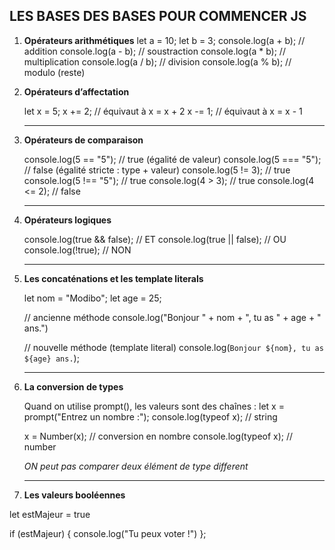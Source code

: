 ## LES BASES DES BASES POUR COMMENCER JS

1. **Opérateurs arithmétiques**
   let a = 10;
   let b = 3;
   console.log(a + b); // addition
   console.log(a - b); // soustraction
   console.log(a \* b); // multiplication
   console.log(a / b); // division
   console.log(a % b); // modulo (reste)

2. **Opérateurs d’affectation**

   let x = 5;
   x += 2; // équivaut à x = x + 2
   x -= 1; // équivaut à x = x - 1

   ---
3. **Opérateurs de comparaison**

   console.log(5 == "5");  // true (égalité de valeur)
   console.log(5 === "5"); // false (égalité stricte : type + valeur)
   console.log(5 != 3);    // true
   console.log(5 !== "5"); // true
   console.log(4 > 3);     // true
   console.log(4 <= 2);    // false

   ---
4. **Opérateurs logiques**

   console.log(true \&\& false); // ET
   console.log(true || false); // OU
   console.log(!true);         // NON

   ---
5. **Les concaténations et les template literals**

   let nom = "Modibo";
   let age = 25;

   // ancienne méthode
   console.log("Bonjour " + nom + ", tu as " + age + " ans.")

   // nouvelle méthode (template literal)
   console.log(`Bonjour ${nom}, tu as ${age} ans.`);

   ---
6. **La conversion de types**

    Quand on utilise prompt(), les valeurs sont des chaînes :
     let x = prompt("Entrez un nombre :");
     console.log(typeof x); // string

     x = Number(x); // conversion en nombre
     console.log(typeof x); // number

   *ON peut pas comparer deux élément de type different*

   ---
7. **Les valeurs booléennes**

 let estMajeur = true

 if (estMajeur) {
   console.log("Tu peux voter !")
    };
